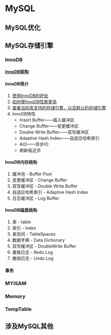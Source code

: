 # MySQL

## MySQL优化

## MySQL存储引擎

### InnoDB

#### [InnoDB架构](https://github.com/asdbex1078/MySQL/blob/master/mysql-storage-engines/innodb/1.0.InnoDB%E6%9E%B6%E6%9E%84.md)

#### InnoDB简介

1. [使用InnoDB的好处](https://github.com/asdbex1078/MySQL/blob/master/mysql-storage-engines/innodb/1.1.InnoDB%E7%AE%80%E4%BB%8B.md)
2. [如何使InnoDB性能更高](https://github.com/asdbex1078/MySQL/blob/master/mysql-storage-engines/innodb/1.1.InnoDB%E7%AE%80%E4%BB%8B.md)
3. [查看当前库支持的存储引擎，以及默认的存储引擎](https://github.com/asdbex1078/MySQL/blob/master/mysql-storage-engines/innodb/1.1.InnoDB%E7%AE%80%E4%BB%8B.md)
4. InnoDB特性
   - Insert Buffer——插入缓冲区
   - Change Buffer——变更缓冲区
   - Double Write Buffer——双写缓冲区
   - Adaptive Hash Index——自适应哈希索引
   - AIO——异步IO
   - 刷新临近页

#### InnoDB内存结构

1. 缓冲池 - Buffer Pool
2. 变更缓冲区 - Change Buffer 
3. 双写缓冲区 - Double Write Buffer
4. 自适应哈希索引 - Adaptive Hash Index
5. 日志缓冲区 - Log Buffer

#### InnoDB磁盘结构

1. 表 - table
2. 索引 - index
3. 表空间 - TableSpaces
4. 数据字典 - Data Dictionary
5. 双写缓冲区 - DoubleWrite Buffer
6. 重做日志 - Redo Log
7. 撤销日志 - Undo Log

#### 事务

### MYISAM

### Memory

### TempTable

## 涉及MySQL其他

